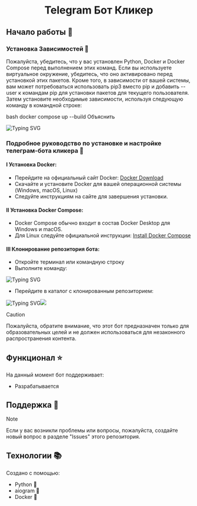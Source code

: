 <h1 align="center">Telegram Бот Кликер</h1>

## Начало работы :mag_right:

### Установка Зависимостей :space_invader:

Пожалуйста, убедитесь, что у вас установлен Python, Docker и Docker Compose перед выполнением этих команд. Если вы используете виртуальное окружение, убедитесь, что оно активировано перед установкой этих пакетов. Кроме того, в зависимости от вашей системы, вам может потребоваться использовать pip3 вместо pip и добавить --user к командам pip для установки пакетов для текущего пользователя. Затем установите необходимые зависимости, используя следующую команду в командной строке:

bash
docker compose up --build
Объяснить

<picture>
  <source media="(prefers-color-scheme: dark)" srcset="https://readme-typing-svg.herokuapp.com?font=Comic+Sans&duration=4000&pause=100&color=FFFFFF&background=000000&random=false&width=435&lines=cd+Telegram-Bot-Clicker;docker+compose+up+--build">
    <!-- Светлая тема -->
    <img alt="Typing SVG" src="https://readme-typing-svg.herokuapp.com?font=Comic+Sans&duration=400&pause=100&color=000000&background=FFFFFF&random=false&width=435&lines=cd+Telegram-Bot-Clicker;docker+compose+up+--build">
</picture>

### Подробное руководство по установке и настройке телеграм-бота кликера :wrench:

<h4>&#8544; Установка Docker:</h4>

- Перейдите на официальный сайт Docker: <a href="https://www.docker.com/">Docker Download</a>
- Скачайте и установите Docker для вашей операционной системы (Windows, macOS, Linux)
- Следуйте инструкциям на сайте для завершения установки.

<h4>&#8545; Установка Docker Compose:</h4>

- Docker Compose обычно входит в состав Docker Desktop для Windows и macOS.
- Для Linux следуйте официальной инструкции: <a href="https://docs.docker.com/desktop/install/linux-install/">Install Docker Compose</a>

<h4>&#8546; Клонирование репозитория бота:</h4>

- Откройте терминал или командную строку
- Выполните команду:
  
<picture>
  <source media="(prefers-color-scheme: dark)" srcset="https://readme-typing-svg.herokuapp.com?font=Comic+Sans&duration=4000&pause=100&color=FFFFFF&background=000000&random=false&width=435&lines=cd+Telegram-Bot-Clicker;docker+compose+up+--build](https://readme-typing-svg.herokuapp.com?font=Comic+Sans&duration=4400&pause=1000&color=FFFFFF&background=000000&random=false&width=460&lines=git+clone+%3C%D1%81%D1%81%D1%8B%D0%BB%D0%BA%D0%B0-%D0%BD%D0%B0-%D1%80%D0%B5%D0%BF%D0%BE%D0%B7%D0%B8%D1%82%D0%BE%D1%80%D0%B8%D0%B9-%D1%81-%D0%B1%D0%BE%D1%82%D0%BE%D0%BC%3E)](https://git.io/typing-svg)">
    <!-- Светлая тема -->
    <img alt="Typing SVG" src="[https://readme-typing-svg.herokuapp.com?font=Comic+Sans&duration=400&pause=100&color=000000&background=FFFFFF&random=false&width=435&lines=cd+Telegram-Bot-Clicker;docker+compose+up+--build](https://readme-typing-svg.herokuapp.com?font=Comic+Sans&duration=4400&pause=1000&color=000000&background=FFFFFF&random=false&width=460&lines=git+clone+%3C%D1%81%D1%81%D1%8B%D0%BB%D0%BA%D0%B0-%D0%BD%D0%B0-%D1%80%D0%B5%D0%BF%D0%BE%D0%B7%D0%B8%D1%82%D0%BE%D1%80%D0%B8%D0%B9-%D1%81-%D0%B1%D0%BE%D1%82%D0%BE%D0%BC%3E)](https://git.io/typing-svg)">
</picture>

- Перейдите в каталог с клонированным репозиторием:

<picture>
  <source media="(prefers-color-scheme: dark)" srcset="https://readme-typing-svg.herokuapp.com?font=Comic+Sans&duration=4400&pause=1000&color=000000&background=FFFFFF&random=false&width=460&lines=cd+%3C%D0%BD%D0%B0%D0%B7%D0%B2%D0%B0%D0%BD%D0%B8%D0%B5-%D0%BA%D0%B0%D1%82%D0%B0%D0%BB%D0%BE%D0%B3%D0%B0%3E)](https://git.io/typing-svg)">
    <!-- Светлая тема -->
    <img alt="Typing SVG" src="href="https://git.io/typing-svg"><img src="https://readme-typing-svg.herokuapp.com?font=Comic+Sans&duration=4400&pause=1000&color=000000&background=FFFFFF&random=false&width=460&lines=cd+%3C%D0%BD%D0%B0%D0%B7%D0%B2%D0%B0%D0%BD%D0%B8%D0%B5-%D0%BA%D0%B0%D1%82%D0%B0%D0%BB%D0%BE%D0%B3%D0%B0%3E">
</picture>

> [!CAUTION]
> Пожалуйста, обратите внимание, что этот бот предназначен только для образовательных целей и не должен использоваться для незаконного распространения контента.

## Функционал :star:

На данный момент бот поддерживает:

- Разрабатывается

## Поддержка :pencil:
> [!NOTE]
> Если у вас возникли проблемы или вопросы, пожалуйста, создайте новый вопрос в разделе "Issues" этого репозитория.

## Технологии 📚

Создано с помощью:
- Python 🐍
- aiogram 🤖
- Docker 🐋
